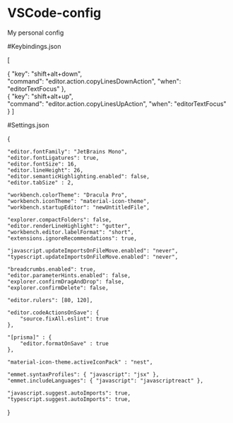 # VSCode-config
My personal config

#Keybindings.json

[

  { 
    "key": "shift+alt+down",   
    "command": "editor.action.copyLinesDownAction",
    "when": "editorTextFocus" 
  },   
  { 
    "key": "shift+alt+up",     
    "command": "editor.action.copyLinesUpAction",
    "when": "editorTextFocus" 
   }
]

#Settings.json

{    

    "editor.fontFamily": "JetBrains Mono",
    "editor.fontLigatures": true,
    "editor.fontSize": 16,
    "editor.lineHeight": 26,
    "editor.semanticHighlighting.enabled": false,
    "editor.tabSize" : 2,

    "workbench.colorTheme": "Dracula Pro",
    "workbench.iconTheme": "material-icon-theme",
    "workbench.startupEditor": "newUntitledFile",

    "explorer.compactFolders": false,
    "editor.renderLineHighlight": "gutter",
    "workbench.editor.labelFormat": "short",
    "extensions.ignoreRecommendations": true,

    "javascript.updateImportsOnFileMove.enabled": "never",
    "typescript.updateImportsOnFileMove.enabled": "never",

    "breadcrumbs.enabled": true,
    "editor.parameterHints.enabled": false,
    "explorer.confirmDragAndDrop": false,
    "explorer.confirmDelete": false,

    "editor.rulers": [80, 120],
        
    "editor.codeActionsOnSave": {
        "source.fixAll.eslint": true
    },

    "[prisma]" : {
        "editor.formatOnSave" : true
    },
    
    "material-icon-theme.activeIconPack" : "nest",

    "emmet.syntaxProfiles": { "javascript": "jsx" },
    "emmet.includeLanguages": { "javascript": "javascriptreact" },

    "javascript.suggest.autoImports": true,
    "typescript.suggest.autoImports": true,

}
